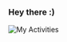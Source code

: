 ### Hey there :) 
<!---I'm Alsam-->



<!--Here are some ideas to get you started:-->

<!--- 🔭 I’m currently working on ...-->
<!--- - 🌱 I’m currently learning Pytorch<img src="https://media.giphy.com/media/WUlplcMpOCEmTGBtBW/giphy.gif" width="30"> -->

<!---- 👯 I’m looking to collaborate on Flutter projects <img src="https://media.giphy.com/media/WUlplcMpOCEmTGBtBW/giphy.gif" width="30"> -->
<!--- 🤔 I’m looking for help with ...-->
<!---- 💬 Ask me about anything !-->
<!--- 📫 How to reach me: ...-->
<!---- 😄 Pronouns: He/Him-->
<!--- ⚡ Fun fact: ...
-->
<!--![Top Langs](https://github-readme-stats.vercel.app/api/top-langs/?username=alsam123&layout=compact&text_color=#262626)-->

![My Activities](https://github-readme-stats.vercel.app/api?username=alsam123&theme=tokyonight&show_icons=true)


